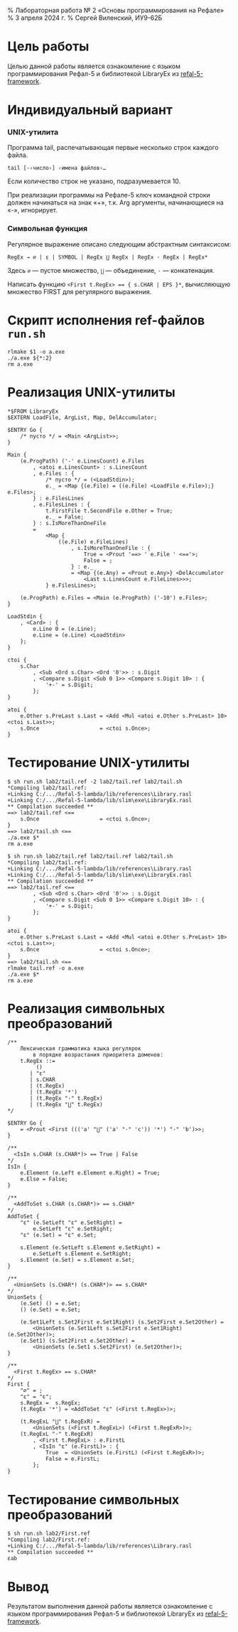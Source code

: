 % Лабораторная работа № 2 «Основы программирования на Рефале»
% 3 апреля 2024 г.
% Сергей Виленский, ИУ9-62Б

# Цель работы
Целью данной работы является ознакомление с языком 
программирования Рефал-5 и библиотекой LibraryEx из 
[refal-5-framework](https://mazdaywik.github.io/refal-5-framework/).

# Индивидуальный вариант
### UNIX-утилита
Программа tail, распечатывающая первые несколько строк каждого файла.

```
tail [-‹число›] ‹имена файлов›…
```

Если количество строк не указано, подразумевается 10.

При реализации программы на Рефале-5 ключ командной строки должен 
начинаться на знак «+», т.к. Arg аргументы, начинающиеся на «-», игнорирует.

### Символьная функция
Регулярное выражение описано следующим абстрактным синтаксисом:

```
RegEx → ∅ | ε | SYMBOL | RegEx ⋃ RegEx | RegEx · RegEx | RegEx*
```

Здесь `∅` — пустое множество, `⋃` — объединение, `·` — конкатенация.

Написать функцию `<First t.RegEx> == { s.CHAR | EPS }*`, вычисляющую 
множество FIRST для регулярного выражения.

# Скрипт исполнения ref-файлов `run.sh`

```
rlmake $1 -o a.exe
./a.exe ${*:2}
rm a.exe
```

# Реализация UNIX-утилиты

```
*$FROM LibraryEx
$EXTERN LoadFile, ArgList, Map, DelAccumulator;

$ENTRY Go {
    /* пусто */ = <Main <ArgList>>;
}

Main {
    (e.ProgPath) ('-' e.LinesCount) e.Files
        , <atoi e.LinesCount> : s.LinesCount
        , e.Files : {
            /* пусто */ = (<LoadStdin>);
            e._ = <Map {(e.File) = ((e.File) <LoadFile e.File>);} e.Files>;
        } : e.FilesLines
        , e.FilesLines : {
            t.FirstFile t.SecondFile e.Other = True;
            e._ = False;
        } : s.IsMoreThanOneFile
        = 
            <Map {
                ((e.File) e.FileLines)
                    , s.IsMoreThanOneFile : {
                        True = <Prout '==> ' e.File ' <=='>;
                        False = ;
                    } : e._
                    = <Map {(e.Any) = <Prout e.Any>} <DelAccumulator
                        <Last s.LinesCount e.FileLines>>>;
            } e.FilesLines>;

    (e.ProgPath) e.Files = <Main (e.ProgPath) ('-10') e.Files>;
}

LoadStdin {
    , <Card> : {
        e.Line 0 = (e.Line);
        e.Line = (e.Line) <LoadStdin>
    };
}

ctoi {
    s.Char
        , <Sub <Ord s.Char> <Ord '0'>> : s.Digit
        , <Compare s.Digit <Sub 0 1>> <Compare s.Digit 10> : {
            '+-' = s.Digit;
        };
}

atoi {
    e.Other s.PreLast s.Last = <Add <Mul <atoi e.Other s.PreLast> 10> <ctoi s.Last>>;
    s.Once                   = <ctoi s.Once>;
}
```

# Тестирование UNIX-утилиты

```
$ sh run.sh lab2/tail.ref -2 lab2/tail.ref lab2/tail.sh
*Compiling lab2/tail.ref:
+Linking C:/.../Refal-5-lambda/lib/references\Library.rasl
+Linking C:/.../Refal-5-lambda/lib/slim\exe\LibraryEx.rasl
** Compilation succeeded **
==> lab2/tail.ref <==
    s.Once                   = <ctoi s.Once>;
}
==> lab2/tail.sh <==
./a.exe $*
rm a.exe

$ sh run.sh lab2/tail.ref lab2/tail.ref lab2/tail.sh
*Compiling lab2/tail.ref:
+Linking C:/.../Refal-5-lambda/lib/references\Library.rasl
+Linking C:/.../Refal-5-lambda/lib/slim\exe\LibraryEx.rasl
** Compilation succeeded **
==> lab2/tail.ref <==
        , <Sub <Ord s.Char> <Ord '0'>> : s.Digit
        , <Compare s.Digit <Sub 0 1>> <Compare s.Digit 10> : {
            '+-' = s.Digit;
        };
}

atoi {
    e.Other s.PreLast s.Last = <Add <Mul <atoi e.Other s.PreLast> 10> <ctoi s.Last>>;
    s.Once                   = <ctoi s.Once>;
}
==> lab2/tail.sh <==
rlmake tail.ref -o a.exe
./a.exe $*
rm a.exe
```

# Реализация символьных преобразований

```
/**
    Лексическая грамматика языка регулярок
        в порядке возрастания приоритета доменов:
    t.RegEx ::=
         ()
       | "ε"
       | s.CHAR
       | (t.RegEx)
       | (t.RegEx '*')
       | (t.RegEx "·" t.RegEx)
       | (t.RegEx "⋃" t.RegEx)
*/

$ENTRY Go {
    = <Prout <First ((('a' "⋃" ('a' "·" 'c')) '*') "·" 'b')>>;
}

/**
  <IsIn s.CHAR (s.CHAR*)> == True | False
*/
IsIn {
    e.Element (e.Left e.Element e.Right) = True;
    e.Else = False;
}

/**
  <AddToSet s.CHAR (s.CHAR*)> == s.CHAR*
*/
AddToSet {
    "ε" (e.SetLeft "ε" e.SetRight) =
        e.SetLeft "ε" e.SetRight;
    "ε" (e.Set) = "ε" e.Set;

    s.Element (e.SetLeft s.Element e.SetRight) =
        e.SetLeft s.Element e.SetRight;
    s.Element (e.Set) = s.Element e.Set;
}

/**
  <UnionSets (s.CHAR*) (s.CHAR*)> == s.CHAR*
*/
UnionSets {
    (e.Set) () = e.Set;
    () (e.Set) = e.Set;

    (e.Set1Left s.Set2First e.Set1Right) (s.Set2First e.Set2Other) =
        <UnionSets (e.Set1Left s.Set2First e.Set1Right) (e.Set2Other)>;
    (e.Set1) (s.Set2First e.Set2Other) =
        <UnionSets (e.Set1 s.Set2First) (e.Set2Other)>;
}

/**
  <First t.RegEx> == s.CHAR*
*/
First {
    "∅" = ;
    "ε" = "ε";
    s.RegEx =  s.RegEx;
    (t.RegEx '*') = <AddToSet "ε" (<First t.RegEx>)>;

    (t.RegExL "⋃" t.RegExR) =
        <UnionSets (<First t.RegExL>) (<First t.RegExR>)>;
    (t.RegExL "·" t.RegExR)
        , <First t.RegExL> : e.FirstL
        , <IsIn "ε" (e.FirstL)> : {
            True  = <UnionSets (e.FirstL) (<First t.RegExR>)>;
            False = e.FirstL;
        };
}
```

# Тестирование символьных преобразований

```
$ sh run.sh lab2/First.ref
*Compiling lab2/First.ref:
+Linking C:/.../Refal-5-lambda/lib/references\Library.rasl
** Compilation succeeded **
εab
```

# Вывод
Результатом выполнения данной работы является ознакомление с языком 
программирования Рефал-5 и библиотекой LibraryEx из 
[refal-5-framework](https://mazdaywik.github.io/refal-5-framework/).
